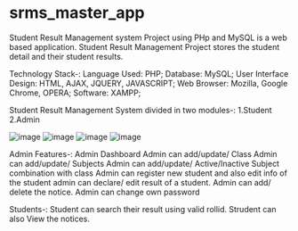 # srms_master_app

Student Result Management system Project using PHp and MySQL is a web based application. Student Result Management Project stores the student detail and their student results.

Technology Stack-:
Language Used:	PHP;
Database:	MySQL;
User Interface Design:	HTML, AJAX, JQUERY, JAVASCRIPT;
Web Browser:	Mozilla, Google Chrome, OPERA;
Software:	XAMPP;

Student Result Management System divided in two modules-:
1.Student
2.Admin

![image](https://github.com/mp2463/srms_master/assets/103843419/4ae07b30-4b34-4706-97f5-251718ed4cee)
![image](https://github.com/mp2463/srms_master/assets/103843419/e137cdc1-94be-4051-baf4-f744ee2fb13e)
![image](https://github.com/mp2463/srms_master/assets/103843419/4d8d1671-0a93-4bbe-b7e9-018b2ccd7084)
![image](https://github.com/mp2463/srms_master/assets/103843419/a7b52141-6482-4072-8f4d-dfd411b68844)


Admin Features-:
Admin Dashboard
Admin can add/update/ Class
Admin can add/update/ Subjects
Admin can add/update/ Active/Inactive Subject combination with class
Admin can register new student and also edit info of the student
admin can declare/ edit  result of a student.
Admin can add/ delete the notice.
Admin can change own password

Students-:
Student can search their result using valid rollid.
Strudent can also View the notices.
